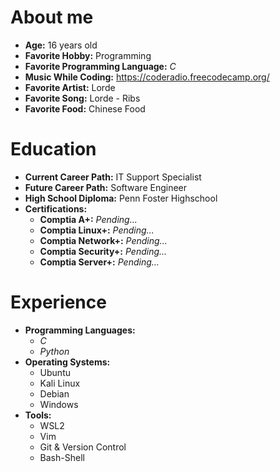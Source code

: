 # About me

- **Age:** 16 years old
- **Favorite Hobby:** Programming
- **Favorite Programming Language:** *C*
- **Music While Coding:** https://coderadio.freecodecamp.org/
- **Favorite Artist:** Lorde
- **Favorite Song:** Lorde - Ribs
- **Favorite Food:** Chinese Food

# Education

- **Current Career Path:** IT Support Specialist
- **Future Career Path:** Software Engineer
- **High School Diploma:** Penn Foster Highschool
- **Certifications:**
  - **Comptia A+:** *Pending...*
  - **Comptia Linux+:** *Pending...*
  - **Comptia Network+:** *Pending...*
  - **Comptia Security+:** *Pending...*
  - **Comptia Server+:** *Pending...*

# Experience

- **Programming Languages:**
  - *C*
  - *Python*
- **Operating Systems:**
  - Ubuntu
  - Kali Linux
  - Debian
  - Windows
- **Tools:**
  - WSL2
  - Vim
  - Git & Version Control
  - Bash-Shell
